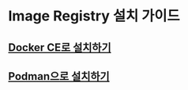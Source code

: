 # Image Registry 설치 가이드

## [Docker CE로 설치하기](https://github.com/tmax-cloud/install-registry/docker-ce.md)

## [Podman으로 설치하기](https://github.com/tmax-cloud/install-registry/podman.md)